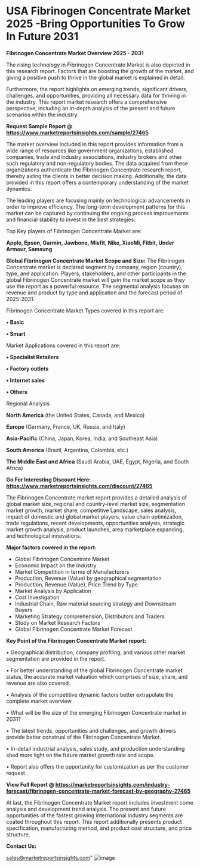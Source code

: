 # USA Fibrinogen Concentrate Market 2025 -Bring Opportunities To Grow In Future 2031

<Strong> Fibrinogen Concentrate Market Overview 2025 - 2031</strong>

The rising technology in Fibrinogen Concentrate Market is also depicted in this research report. Factors that are boosting the growth of the market, and giving a positive push to thrive in the global market is explained in detail.

Furthermore, the report highlights on emerging trends, significant drivers, challenges, and opportunities, providing all necessary data for thriving in the industry. This report market research offers a comprehensive perspective, including an in-depth analysis of the present and future scenarios within the industry.

<strong>Request Sample Report @ <a href=https://www.marketreportsinsights.com/sample/27465>https://www.marketreportsinsights.com/sample/27465</a></strong>

The market overview included in this report provides information from a wide range of resources like government organizations, established companies, trade and industry associations, industry brokers and other such regulatory and non-regulatory bodies. The data acquired from these organizations authenticate the Fibrinogen Concentrate research report, thereby aiding the clients in better decision making. Additionally, the data provided in this report offers a contemporary understanding of the market dynamics.

The leading players are focusing mainly on technological advancements in order to improve efficiency. The long-term development patterns for this market can be captured by continuing the ongoing process improvements and financial stability to invest in the best strategies.

Top Key players of Fibrinogen Concentrate Market are:

<strong>Apple, Epson, Garmin, Jawbone, Misfit, Nike, XiaoMi, Fitbit, Under Armour, Samsung</strong>

<strong><b>Global Fibrinogen Concentrate Market Scope and Size:</b></strong>
The Fibrinogen Concentrate market is declared segment by company, region (country), type, and application. Players, stakeholders, and other participants in the global Fibrinogen Concentrate market will gain the market scope as they use the report as a powerful resource. The segmental analysis focuses on revenue and product by type and application and the forecast period of 2025-2031.

Fibrinogen Concentrate Market Types covered in this report are:

<strong>• Basic

• Smart</strong>

Market Applications covered in this report are:

<strong>• Specialist Retailers

• Factory outlets

• Internet sales

• Others</strong> 

Regional Analysis

<strong>North America</strong> (the United States, Canada, and Mexico)

<strong>Europe</strong> (Germany, France, UK, Russia, and Italy)

<strong>Asia-Pacific</strong> (China, Japan, Korea, India, and Southeast Asia)

<strong>South America</strong> (Brazil, Argentina, Colombia, etc.)

<strong>The Middle East and Africa</strong> (Saudi Arabia, UAE, Egypt, Nigeria, and South Africa)

<strong>Go For Interesting Discount Here: <a href=https://www.marketreportsinsights.com/discount/27465>https://www.marketreportsinsights.com/discount/27465</a></strong>

The Fibrinogen Concentrate market report provides a detailed analysis of global market size, regional and country-level market size, segmentation market growth, market share, competitive Landscape, sales analysis, impact of domestic and global market players, value chain optimization, trade regulations, recent developments, opportunities analysis, strategic market growth analysis, product launches, area marketplace expanding, and technological innovations.

<strong><b>Major factors covered in the report:</b></strong>
<ul>
  <li>Global Fibrinogen Concentrate Market </li>
  <li>Economic Impact on the Industry</li>
  <li>Market Competition in terms of Manufacturers</li>
  <li>Production, Revenue (Value) by geographical segmentation</li>
  <li>Production, Revenue (Value), Price Trend by Type</li>
  <li>Market Analysis by Application</li>
  <li>Cost Investigation</li>
  <li>Industrial Chain, Raw material sourcing strategy and Downstream Buyers</li>
  <li>Marketing Strategy comprehension, Distributors and Traders</li>
  <li>Study on Market Research Factors</li>
  <li>Global Fibrinogen Concentrate Market Forecast</li>
</ul>

<strong><b>Key Point of the Fibrinogen Concentrate Market report:</b></strong>

• Geographical distribution, company profiling, and various other market segmentation are provided in the report.

• For better understanding of the global Fibrinogen Concentrate market status, the accurate market valuation which comprises of size, share, and revenue are also covered.

• Analysis of the competitive dynamic factors better extrapolate the complete market overview

• What will be the size of the emerging Fibrinogen Concentrate market in 2031?

• The latest trends, opportunities and challenges, and growth drivers provide better construal of the Fibrinogen Concentrate Market.

• In-detail industrial analysis, sales study, and production understanding shed more light on the future market growth rate and scope.

• Report also offers the opportunity for customization as per the customer request.

<strong><b>View Full Report @ <a href=https://marketreportsinsights.com/industry-forecast/fibrinogen-concentrate-market-forecast-by-geography-27465>https://marketreportsinsights.com/industry-forecast/fibrinogen-concentrate-market-forecast-by-geography-27465</a></b></strong>


At last, the Fibrinogen Concentrate Market report includes investment come analysis and development trend analysis. The present and future opportunities of the fastest growing international industry segments are coated throughout this report. This report additionally presents product specification, manufacturing method, and product cost structure, and price structure.

<strong>Contact Us:</strong>

sales@marketreportsinsights.com"
![image](https://github.com/user-attachments/assets/3ceb7075-a68b-4fb8-9340-faa208a62b87)
